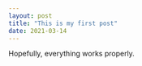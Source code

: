 ```yaml
---
layout: post
title: "This is my first post"
date: 2021-03-14
---
```


Hopefully, everything works properly. 
